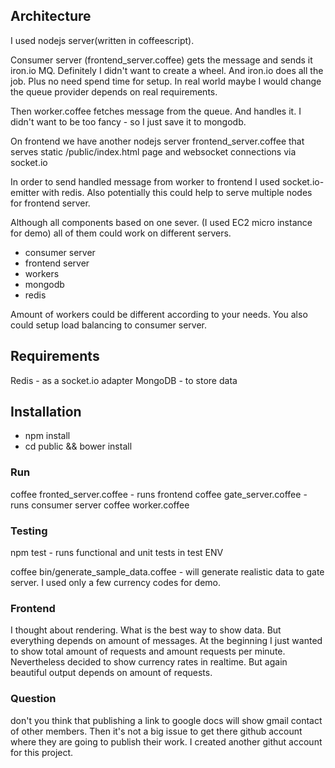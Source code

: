 ## Architecture

I used nodejs server(written in coffeescript).

Consumer server (frontend_server.coffee) gets the message and sends it iron.io MQ. Definitely I didn't want to create
a wheel. And iron.io does all the job. Plus no need spend time for setup. In real world maybe I would change the queue
provider depends on real requirements.

Then worker.coffee fetches message from the queue. And handles it. I didn't want to be too fancy - so I just save it to
mongodb.

On frontend we have another nodejs server frontend_server.coffee that serves static /public/index.html page and
websocket connections via socket.io

In order to send handled message from worker to frontend I used socket.io-emitter with redis. Also potentially this
could help to serve multiple nodes for frontend server.

Although all components based on one sever. (I used EC2 micro instance for demo) all of them could work on different
servers.

* consumer server
* frontend server
* workers
* mongodb
* redis

Amount of workers could be different according to your needs. You also could setup load balancing to consumer server.

## Requirements

Redis - as a socket.io adapter
MongoDB - to store data

## Installation

* npm install
* cd public && bower install

### Run
coffee fronted_server.coffee - runs frontend
coffee gate_server.coffee - runs consumer server
coffee worker.coffee

### Testing
npm test - runs functional and unit tests in test ENV

coffee bin/generate_sample_data.coffee - will generate realistic data to gate server. I used only a few currency codes
for demo.

### Frontend 
I thought about rendering. What is the best way to show data. But everything depends on amount of messages. At the beginning I just wanted to show total amount of requests and amount requests per minute. Nevertheless decided to show currency rates in realtime. But again beautiful output depends on amount of requests.

### Question
don't you think that publishing a link to google docs will show gmail contact of other members. Then it's
not a big issue to get there github account where they are going to publish their work. I created another githut account
for this project.